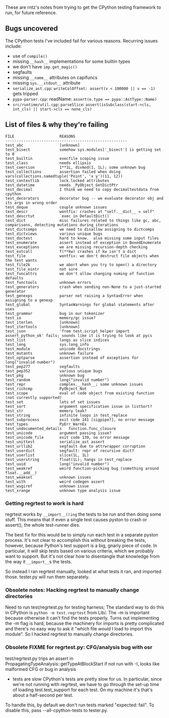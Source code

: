 These are rntz's notes from trying to get the CPython testing framework to run,
for future reference.

## Bugs uncovered
The CPython tests I've included fail for various reasons. Recurring issues include:
- use of `compile()`
- missing `__hash__` implementations for some builtin types
- we don't have `imp.get_magic()`
- segfaults
- missing `__name__` attributes on capifuncs
- missing `sys.__stdout__` attribute
- `serialize_ast.cpp`: `writeColOffset: assert(v < 100000 || v == -1)` gets tripped
- `pypa-parser.cpp`: readName: `assert(e.type == pypa::AstType::Name)`
- `src/runtime/util.cpp`: `parseSlice`: `assert(isSubclass(start->cls, int_cls) || start->cls == none_cls)`

## List of files & why they're failing
```
FILE                    REASONS
------------------------------------------------------
test_abc                [unknown]
test_bisect             somehow sys.modules['_bisect'] is getting set to 0
test_builtin            execfile scoping issue
test_class              needs ellipsis
test_coercion           1**1L, divmod(1, 1L); some unknown bug
test_collections        assertion failed when doing vars(collections.namedtuple('Point', 'x y')(11, 12))
test_contextlib         lock.locked attributes
test_datetime           needs _PyObject_GetDictPtr
test_decimal            I think we need to copy decimaltestdata from cpython
test_decorators         decorator bug -- we evaluate decorator obj and its args in wrong order
test_deque              couple unknown issues
test_descr              wontfix: crashes at "self.__dict__ = self"
test_descrtut           `exec in DefaultDict()`
test_dict               misc failures related to things like gc, abc, comparisons, detecting mutations during iterations
test_dictcomps          we need to disallow assigning to dictcomps
test_dictviews          various unique bugs
test_doctest            hard to know.  also missing some input files
test_enumerate          assert instead of exception in BoxedEnumerate
test_exceptions         we are missing recursion-depth checking
test_extcall            f(**kw) crashes if kw isn't a dict
test_file               wontfix: we don't destruct file objects when the test wants
test_file2k             we abort when you try to open() a directory
test_file_eintr         not sure
test_funcattrs          we don't allow changing numing of function defaults
test_functools          unknown errors
test_generators         crash when sending non-None to a just-started generator
test_genexps            parser not raising a SyntaxError when assigning to a genexp
test_global             SyntaxWarnings for global statements after uses
test_grammar            bug in our tokenizer
test_io                 memory/gc issue?
test_iterlen            [unknown]
test_itertools          [unknown]
test_json               'from test.script_helper import assert_python_ok' fails; sounds like it is trying to look at pycs
test_list               longs as slice indices
test_long               sys.long_info
test_module             unicode docstrings
test_mutants            unknown failure
test_optparse           assertion instead of exceptions for long("invalid number")
test_pep277             segfaults
test_pep352             various unique bugs
test_pkg                unknown bug
test_random             long("invalid number")
test_repr               complex.__hash__; some unknown issues
test_richcmp            PyObject_Not
test_scope              eval of code object from existing function (not currently supported)
test_set                lots of set issues
test_sort               argument specification issue in listSort?
test_str                memory leak?
test_string             infinite loops in test_replace
test_subprocess         exit code 141 [sigpipe?], no error message
test_types              PyErr_WarnEx
test_undocumented_details   function.func_closure
test_unicode            argument passing issue?
test_unicode_file       exit code 139, no error message
test_unittest           serialize_ast assert
test_urllib2            segfault due to attrwrapper corruption
test_userdict           segfault: repr of recursive dict?
test_userlist           slice(1L, 1L)
test_userstring         float(1L); hangs in test_replace
test_uuid               long("invalid number")
test_weakref            weird function-picking bug (something around float.__add__)
test_weakset            unknown issues
test_with               weird codegen assert
test_wsgiref            unknown issue
test_xrange             unknown type analysis issue
```

### Getting regrtest to work is hard
regrtest works by `__import__()ing` the tests to be run and then doing some stuff.
This means that if even a single test causes pyston to crash or assert(), the
whole test-runner dies.

The best fix for this would be to simply run each test in a separate pyston
process. It's not clear to accomplish this without breaking the tests, however,
because Python's test support is a big, gnarly piece of code. In particular, it
will skip tests based on various criteria, which we probably want to support.
But it's not clear how to disentangle that knowledge from the way it `__import__`s
the tests.

So instead I ran regrtest manually, looked at what tests it ran, and imported
those. tester.py will run them separately.

### Obsolete notes: Hacking regrtest to manually change directories
Need to run test/regrtest.py for testing harness; The standard way to do this in
CPython is `python -m test.regrtest` from Lib/. The -m is important because
otherwise it can't find the tests properly. Turns out implementing the -m flag
is hard, because the machinery for imports is pretty complicated and there's no
easy way to ask it "which file *would* I load to import this module". So I
hacked regrtest to manually change directories.

### Obsolete FIXME for regrtest.py: CFG/analysis bug with osr
test/regrtest.py trips an assert in PropagatingTypeAnalysis::getTypeAtBlockStart
if not run with -I, looks like malformed CFG or bug in analysis
* tests are slow
CPython's tests are pretty slow for us. In particular, since we're not running
with regrtest, we have to go through the set-up time of loading
test.test_support for each test. On my machine it's that's about a half-second
per test.

To handle this, by default we don't run tests marked "expected: fail". To
disable this, pass --all-cpython-tests to tester.py.
